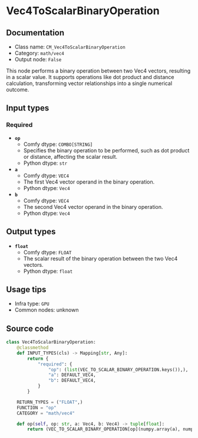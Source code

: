 # Vec4ToScalarBinaryOperation
## Documentation
- Class name: `CM_Vec4ToScalarBinaryOperation`
- Category: `math/vec4`
- Output node: `False`

This node performs a binary operation between two Vec4 vectors, resulting in a scalar value. It supports operations like dot product and distance calculation, transforming vector relationships into a single numerical outcome.
## Input types
### Required
- **`op`**
    - Comfy dtype: `COMBO[STRING]`
    - Specifies the binary operation to be performed, such as dot product or distance, affecting the scalar result.
    - Python dtype: `str`
- **`a`**
    - Comfy dtype: `VEC4`
    - The first Vec4 vector operand in the binary operation.
    - Python dtype: `Vec4`
- **`b`**
    - Comfy dtype: `VEC4`
    - The second Vec4 vector operand in the binary operation.
    - Python dtype: `Vec4`
## Output types
- **`float`**
    - Comfy dtype: `FLOAT`
    - The scalar result of the binary operation between the two Vec4 vectors.
    - Python dtype: `float`
## Usage tips
- Infra type: `GPU`
- Common nodes: unknown


## Source code
```python
class Vec4ToScalarBinaryOperation:
    @classmethod
    def INPUT_TYPES(cls) -> Mapping[str, Any]:
        return {
            "required": {
                "op": (list(VEC_TO_SCALAR_BINARY_OPERATION.keys()),),
                "a": DEFAULT_VEC4,
                "b": DEFAULT_VEC4,
            }
        }

    RETURN_TYPES = ("FLOAT",)
    FUNCTION = "op"
    CATEGORY = "math/vec4"

    def op(self, op: str, a: Vec4, b: Vec4) -> tuple[float]:
        return (VEC_TO_SCALAR_BINARY_OPERATION[op](numpy.array(a), numpy.array(b)),)

```
